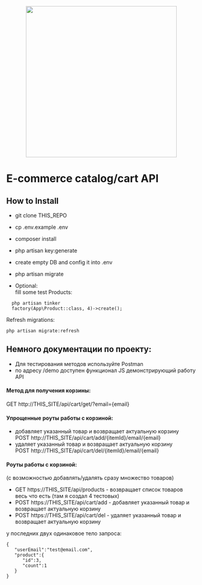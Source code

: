 <p align="center"><img src="https://res.cloudinary.com/dtfbvvkyp/image/upload/v1566331377/laravel-logolockup-cmyk-red.svg" width="400"></p>

# E-commerce catalog/cart API

## How to Install

- git clone THIS_REPO
- cp .env.example .env
- composer install
- php artisan key:generate
- create empty DB and config it into .env
- php artisan migrate


  
- Optional:  
    fill some test Products:
```
  php artisan tinker  
  factory(App\Product::class, 4)->create();  
```


Refresh migrations:
```
php artisan migrate:refresh
```


## Немного документации по проекту:
- Для тестирования методов используйте Postman
- по адресу /demo доступен функционал JS демонстрирующий работу API


#### Метод для получения корзины:
GET http://THIS_SITE/api/cart/get/?email={email}

#### Упрощенные роуты работы с корзиной:
- добавляет указанный товар и возвращает актуальную корзину    
POST http://THIS_SITE/api/cart/add/{itemId}/email/{email}  
- удаляет указанный товар и возвращает актуальную корзину  
POST http://THIS_SITE/api/cart/del/{itemId}/email/{email}

#### Роуты работы с корзиной:
(с возможностью добавлять/удалять сразу множество товаров)
- GET https://THIS_SITE/api/products - возвращает список товаров весь что есть (там я создал 4 тестовых)  
- POST https://THIS_SITE/api/cart/add - добавляет указанный товар и возвращает актуальную корзину  
- POST https://THIS_SITE/api/cart/del - удаляет указанный товар и возвращает актуальную корзину  
  
у последних двух одинаковое тело запроса:  
```
{
   "userEmail":"test@email.com",
   "product":{
      "id":3,
      "count":1
   }
}
```
